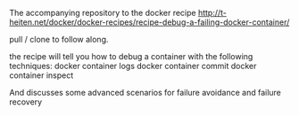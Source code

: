 The accompanying repository to the docker recipe
     http://t-heiten.net/docker/docker-recipes/recipe-debug-a-failing-docker-container/ 

pull / clone to follow along.

the recipe will tell you how to debug a container with the following techniques:
    docker container logs 
    docker container commit
    docker container inspect

And discusses some advanced scenarios for failure avoidance and failure recovery